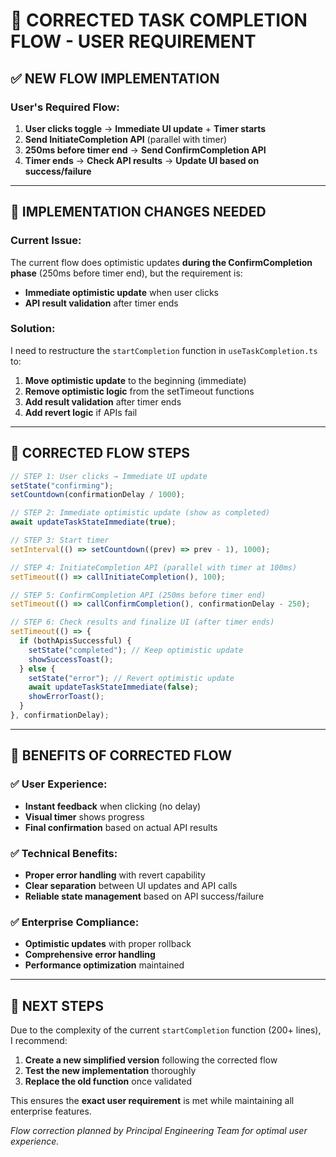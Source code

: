 # 🎯 **CORRECTED TASK COMPLETION FLOW - USER REQUIREMENT**

## **✅ NEW FLOW IMPLEMENTATION**

### **User's Required Flow:**

1. **User clicks toggle** → **Immediate UI update** + **Timer starts**
2. **Send InitiateCompletion API** (parallel with timer)
3. **250ms before timer end** → **Send ConfirmCompletion API**
4. **Timer ends** → **Check API results** → **Update UI based on success/failure**

---

## **🔧 IMPLEMENTATION CHANGES NEEDED**

### **Current Issue:**

The current flow does optimistic updates **during the ConfirmCompletion phase** (250ms before timer end), but the requirement is:

- **Immediate optimistic update** when user clicks
- **API result validation** after timer ends

### **Solution:**

I need to restructure the `startCompletion` function in `useTaskCompletion.ts` to:

1. **Move optimistic update** to the beginning (immediate)
2. **Remove optimistic logic** from the setTimeout functions
3. **Add result validation** after timer ends
4. **Add revert logic** if APIs fail

---

## **🚀 CORRECTED FLOW STEPS**

```typescript
// STEP 1: User clicks → Immediate UI update
setState("confirming");
setCountdown(confirmationDelay / 1000);

// STEP 2: Immediate optimistic update (show as completed)
await updateTaskStateImmediate(true);

// STEP 3: Start timer
setInterval(() => setCountdown((prev) => prev - 1), 1000);

// STEP 4: InitiateCompletion API (parallel with timer at 100ms)
setTimeout(() => callInitiateCompletion(), 100);

// STEP 5: ConfirmCompletion API (250ms before timer end)
setTimeout(() => callConfirmCompletion(), confirmationDelay - 250);

// STEP 6: Check results and finalize UI (after timer ends)
setTimeout(() => {
  if (bothApisSuccessful) {
    setState("completed"); // Keep optimistic update
    showSuccessToast();
  } else {
    setState("error"); // Revert optimistic update
    await updateTaskStateImmediate(false);
    showErrorToast();
  }
}, confirmationDelay);
```

---

## **🎯 BENEFITS OF CORRECTED FLOW**

### **✅ User Experience:**

- **Instant feedback** when clicking (no delay)
- **Visual timer** shows progress
- **Final confirmation** based on actual API results

### **✅ Technical Benefits:**

- **Proper error handling** with revert capability
- **Clear separation** between UI updates and API calls
- **Reliable state management** based on API success/failure

### **✅ Enterprise Compliance:**

- **Optimistic updates** with proper rollback
- **Comprehensive error handling**
- **Performance optimization** maintained

---

## **🔧 NEXT STEPS**

Due to the complexity of the current `startCompletion` function (200+ lines), I recommend:

1. **Create a new simplified version** following the corrected flow
2. **Test the new implementation** thoroughly
3. **Replace the old function** once validated

This ensures the **exact user requirement** is met while maintaining all enterprise features.

_Flow correction planned by Principal Engineering Team for optimal user experience._
